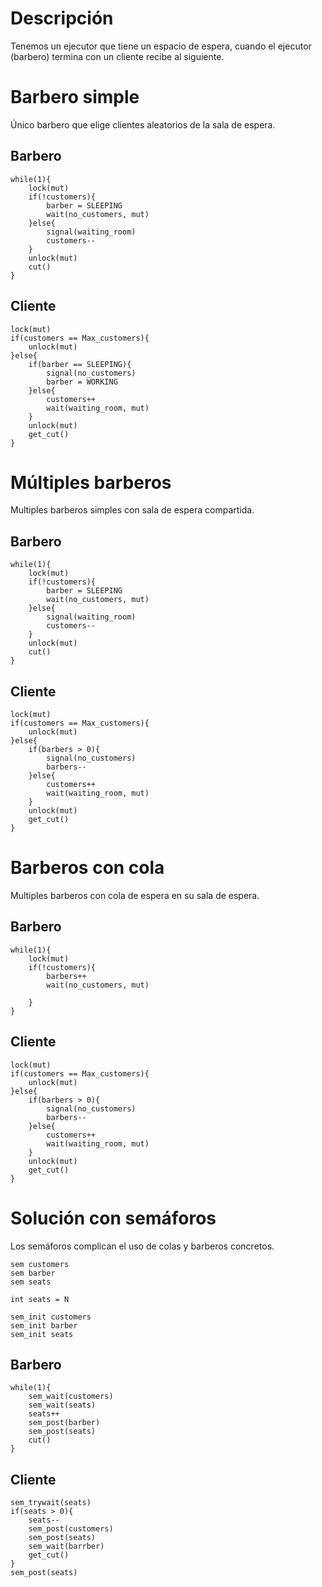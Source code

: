 # Descripción
Tenemos un ejecutor que tiene un espacio de espera, cuando el ejecutor (barbero) termina con un cliente recibe al siguiente.
# Barbero simple
Único barbero que elige clientes aleatorios de la sala de espera.
## Barbero
~~~
while(1){
	lock(mut)
	if(!customers){
		barber = SLEEPING
		wait(no_customers, mut)
	}else{
		signal(waiting_room)
		customers--
	}
	unlock(mut)
	cut()
}
~~~
## Cliente
~~~
lock(mut)
if(customers == Max_customers){
	unlock(mut)
}else{
	if(barber == SLEEPING){
		signal(no_customers)
		barber = WORKING
	}else{
		customers++
		wait(waiting_room, mut)
	}
	unlock(mut)
	get_cut()
}
~~~
# Múltiples barberos
Multiples barberos simples con sala de espera compartida.
## Barbero
~~~
while(1){
	lock(mut)
	if(!customers){
		barber = SLEEPING
		wait(no_customers, mut)
	}else{
		signal(waiting_room)
		customers--
	}
	unlock(mut)
	cut()
}
~~~
## Cliente
~~~
lock(mut)
if(customers == Max_customers){
	unlock(mut)
}else{
	if(barbers > 0){
		signal(no_customers)
		barbers--
	}else{
		customers++
		wait(waiting_room, mut)
	}
	unlock(mut)
	get_cut()
}
~~~
# Barberos con cola
Multiples barberos con cola de espera en su sala de espera.
## Barbero
~~~
while(1){
	lock(mut)
	if(!customers){
		barbers++
		wait(no_customers, mut)
		
	}
}
~~~
## Cliente
~~~
lock(mut)
if(customers == Max_customers){
	unlock(mut)
}else{
	if(barbers > 0){
		signal(no_customers)
		barbers--
	}else{
		customers++
		wait(waiting_room, mut)
	}
	unlock(mut)
	get_cut()
}
~~~
# Solución con semáforos
Los semáforos complican el uso de colas y barberos concretos.
~~~
sem customers
sem barber
sem seats

int seats = N

sem_init customers
sem_init barber
sem_init seats
~~~
## Barbero
~~~
while(1){
	sem_wait(customers)
	sem_wait(seats)
	seats++
	sem_post(barber)
	sem_post(seats)
	cut()
}
~~~

## Cliente
~~~
sem_trywait(seats)
if(seats > 0){
	seats--
	sem_post(customers)
	sem_post(seats)
	sem_wait(barrber)
	get_cut()
}
sem_post(seats)
~~~